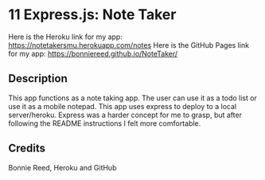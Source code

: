 # 11 Express.js: Note Taker
Here is the Heroku link for my app:
https://notetakersmu.herokuapp.com/notes
Here is the GitHub Pages link for my app:
https://bonniereed.github.io/NoteTaker/

## Description

This app functions as a note taking app. The user can use it as a todo list or use it as a mobile notepad.
This app uses express to deploy to a local server/heroku.
Express was a harder concept for me to grasp, but after following the README instructions I felt more comfortable.

## Credits

Bonnie Reed, Heroku and GitHub
